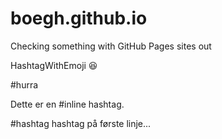 # boegh.github.io
Checking something with GitHub Pages sites out

HashtagWithEmoji 😆

#hurra

Dette er en #inline hashtag.

\#hashtag hashtag på første linje...

